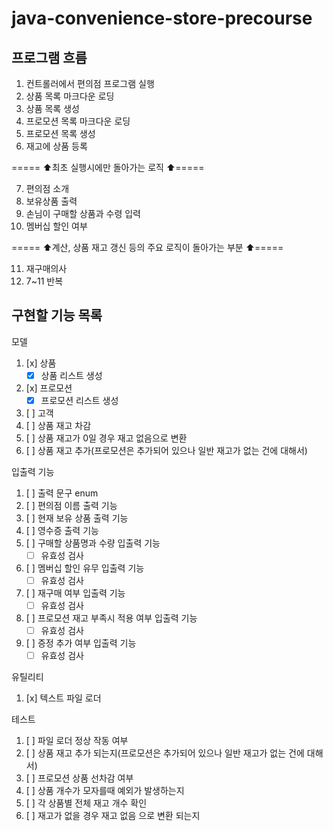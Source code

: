 # java-convenience-store-precourse

## 프로그램 흐름

1. 컨트롤러에서 편의점 프로그램 실행
2. 상품 목록 마크다운 로딩
3. 상품 목록 생성
4. 프로모션 목록 마크다운 로딩
5. 프로모션 목록 생성
6. 재고에 상품 등록

===== ⬆️최초 실행시에만 돌아가는 로직 ⬆️=====

7. 편의점 소개
8. 보유상품 출력
9. 손님이 구매할 상품과 수령 입력
10. 멤버십 할인 여부

===== ⬆️계산, 상품 재고 갱신 등의 주요 로직이 돌아가는 부분 ⬆️=====

11. 재구매의사
12. 7~11 반복

## 구현할 기능 목록

모델

1. [x] 상품
    * [x] 상품 리스트 생성
2. [x] 프로모션
    * [x] 프로모션 리스트 생성
3. [ ] 고객
4. [ ] 상품 재고 차감
5. [ ] 상품 재고가 0일 경우 재고 없음으로 변환
6. [ ] 상품 재고 추가(프로모션은 추가되어 있으나 일반 재고가 없는 건에 대해서)

입출력 기능

1. [ ] 출력 문구 enum
2. [ ] 편의점 이름 출력 기능
3. [ ] 현재 보유 상품 출력 기능
4. [ ] 영수증 출력 기능
5. [ ] 구매할 상품명과 수량 입출력 기능
    * [ ] 유효성 검사
6. [ ] 멤버십 할인 유무 입출력 기능
    * [ ] 유효성 검사
7. [ ] 재구매 여부 입출력 기능
    * [ ] 유효성 검사
8. [ ] 프로모션 재고 부족시 적용 여부 입출력 기능
    * [ ] 유효성 검사
9. [ ] 증정 추가 여부 입출력 기능
    * [ ] 유효성 검사

유틸리티

1. [x]   텍스트 파일 로더

테스트

1. [ ] 파일 로더 정상 작동 여부
2. [ ] 상품 재고 추가 되는지(프로모션은 추가되어 있으나 일반 재고가 없는 건에 대해서)
3. [ ] 프로모션 상품 선차감 여부
4. [ ] 상품 개수가 모자를때 예외가 발생하는지
5. [ ] 각 상품별 전체 재고 개수 확인
6. [ ] 재고가 없을 경우 재고 없음 으로 변환 되는지
  